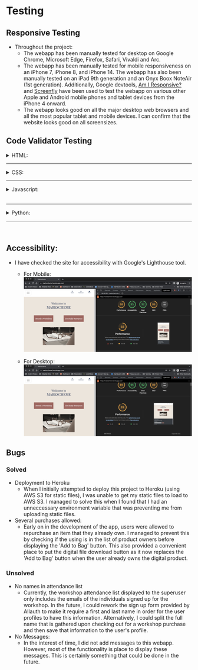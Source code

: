 # Testing

## Responsive Testing
- Throughout the project:
    - The webapp has been manually tested for desktop on Google Chrome, Microsoft Edge, Firefox, Safari, Vivaldi and Arc. 
    - The webapp has been manually tested for mobile responsiveness on an iPhone 7, iPhone 8, and iPhone 14. The webapp has also been manually tested on an iPad 9th generation and an Onyx Boox NoteAir (1st generation). Additionally, Google devtools, [Am I Responsive?](https://ui.dev/amiresponsive) and [Screenfly](https://screenfly.org/) have been used to test the webapp on various other Apple and Android mobile phones and tablet devices from the iPhone 4 onward. 
    - The webapp looks good on all the major desktop web browsers and all the most popular tablet and mobile devices. I can confirm that the website looks good on all screensizes.

## Code Validator Testing

<details>
<summary>HTML:</summary>
The HTML for every webpage on this site has been checked for errors with the <a href="https://validator.w3.org/nu/">W3 NU HTML Checker</a> and cleared with no errors reported. Click below to see the validator testing scores.

<br>

<details>
<summary>Home Page</summary>
<img src="media/Readme-files/html-check-home.png">
</details>

<details>
<summary>About Page</summary>
<img src="media/Readme-files/html-check-about-png.png">
</details>

<details>
<summary>Staff Page</summary>
<img src="media/Readme-files/html-check-staff.png">
</details>

<details>
<summary>Product Pages</summary>

<details>
<summary>Workshops Page</summary>
<img src="media/Readme-files/html-check-workshops.png">
</details>

<details>
<summary>Add Workshop Page</summary>
<img src="media/Readme-files/html-check-add-workshop.png">
</details>

<details>
<summary>Workshop Detail Page</summary>
<img src="media/Readme-files/html-check-workshop-detail.png">
</details>

<details>
<summary>Digital Products Page</summary>
<img src="media/Readme-files/html-check-digital-products.png">
</details>

<details>
<summary>Add Digital Product Page</summary>
<img src="media/Readme-files/html-check-add-digital-product.png">
</details>

<details>
<summary>Digital Product Detail Page</summary>
<img src="media/Readme-files/html-check-digital-product-detail.png">
</details>

<details>
<summary>All Products Page</summary>
<img src="media/Readme-files/html-check-products.png">
</details>

<hr>
</details>

<details>
<summary>Checkout Pages</summary>

<details>
<summary>Bag Page</summary>
<img src="media/Readme-files/html-check-bag.png">
</details>

<details>
<summary>Checkout Form</summary>
<img src="media/Readme-files/html-check-checkout.png">
</details>

<details>
<summary>Checkout Success</summary>
<img src="media/Readme-files/html-check-order-history.png">
</details>

<hr>
</details>

<details>
<summary>Profile Pages</summary>

<details>
<summary>Normal User Profile</summary>
<img src="media/Readme-files/html-check-profile.png">
</details>

<details>
<summary>Superuser Profile</summary>
<img src="media/Readme-files/html-check-profile.png">
</details>

<hr>
</details>

<details>
<summary>Registration and Sign In Pages</summary>

<details>
<summary>Log In Page</summary>
<img src="media/Readme-files/html-check-log-in.png">
</details>

<details>
<summary>Sign Up Page</summary>
<img src="media/Readme-files/html-check-sign-up.png">
</details>

<hr>
</details>

<br>

</details>

<hr>

<details>
<summary>CSS:</summary>
The CSS for the site has been checked for errors with the <a href="https://jigsaw.w3.org/css-validator/">W3C CSS Validator</a> and passed with no errors found.

<br>

<img src="media/Readme-files/website-css-check.png">
</details>

<hr>

<details>
<summary>Javascript:</summary>
The Javascript for the site has been checked for errors with the <a href="https://jshint.com">JSHint Website</a> and no errors were found.

<br>

<details>
<summary>countryfield.js</summary>
<img src="media/Readme-files/js-check-countryfield.png">
</details>

<details>
<summary>stripe_elements.js</summary>
<img src="media/Readme-files/js-check-stripe_elements.png">
</details>

</details>

<br>

<hr>

<details>
<summary>Python:</summary>
The Python for this site has been linted by both the built-in linter in VSCode as well as the <a href="https://pep8ci.herokuapp.com/">Code Institute Pep8 linter</a>. No significant errors were found excepting four lines from the settings.py file which were indicated as being too long. These lines, however, are part of the code for Allauth and cannot be altered without affecting the efficacy of that app. See below the images of the code validation for each python file.

<br>
<br>

<details>
<summary>Markscheme Project Urls.py</summary>
<img src="media/Readme-files/markscheme.urls.png">
</details>

<details>
<summary>Bag App</summary>

<details>
<summary>contexts.py</summary>
<img src="media/Readme-files/bag.contexts.png">
</details>

<details>
<summary>views.py</summary>
<img src="media/Readme-files/bag.contexts.png">
</details>

<hr>
</details>

<details>
<summary>Checkout App</summary>

<details>
<summary>admin.py</summary>
<img src="media/Readme-files/checkout.admin.png">
</details>

<details>
<summary>apps.py</summary>
<img src="media/Readme-files/checkout.apps.png">
</details>

<details>
<summary>forms.py</summary>
<img src="media/Readme-files/checkout.forms.png">
</details>

<details>
<summary>models.py</summary>
<img src="media/Readme-files/checkout.models.png">
</details>

<details>
<summary>signals.py</summary>
<img src="media/Readme-files/checkout.signals.png">
</details>

<details>
<summary>urls.py</summary>
<img src="media/Readme-files/checkout.urls.png">
</details>

<details>
<summary>views.py</summary>
<img src="media/Readme-files/checkout.views.png">
</details>

<hr>

</details>

<details>
<summary>Home App</summary>

<details>
<summary>urls.py</summary>
<img src="media/Readme-files/home.urls.png">
</details>

<details>
<summary>views.py</summary>
<img src="media/Readme-files/home.views.png">
</details>

<hr>
</details>

<details>
<summary>Products App</summary>

<details>
<summary>admin.py</summary>
<img src="media/Readme-files/products.admin.png">
</details>

<details>
<summary>forms.py</summary>
<img src="media/Readme-files/products.forms.png">
</details>

<details>
<summary>models.py</summary>
<img src="media/Readme-files/products.models.png">
</details>

<details>
<summary>urls.py</summary>
<img src="media/Readme-files/products.urls.png">
</details>

<details>
<summary>views.py</summary>
<img src="media/Readme-files/products.views.png">
</details>

<hr>
</details>

<details>
<summary>Profiles App</summary>

<details>
<summary>forms.py</summary>
<img src="media/Readme-files/profiles.forms.png">
</details>

<details>
<summary>models.py</summary>
<img src="media/Readme-files/profiles.models.png">
</details>

<details>
<summary>urls.py</summary>
<img src="media/Readme-files/profiles.urls.png">
</details>

<details>
<summary>views.py</summary>
<img src="media/Readme-files/profiles.views.png">
</details>

<hr>
</details>

<hr>
</details>

</details>
<hr>
<br>

## Accessibility:
- I have checked the site for accessibility with Google's Lighthouse tool.
    - For Mobile: 
        ![Lighthouse Mobile](media/Readme-files/lighthouse-mobile.png)
        
        
    - For Desktop:
        ![Lighthouse Mobile](media/Readme-files/lighthouse-desktop.png)


## Bugs

### Solved
- Deployment to Heroku
    - When I initially attempted to deploy this project to Heroku (using AWS S3 for static files), I was unable to get my static files to load to AWS S3. I managed to solve this when I found that I had an unneccessary environment variable that was preventing me from uploading static files.
- Several purchases allowed:
  - Early on in the development of the app, users were allowed to repurchase an item that they already own. I managed to prevent this by checking if the using is in the list of product owners before displaying the 'Add to Bag' button. This also provided a convenient place to put the digital file download button as it now replaces the 'Add to Bag' button when the user already owns the digital product.

### Unsolved

- No names in attendance list
  - Currently, the workshop attendance list displayed to the superuser only includes the emails of the individuals signed up for the workshop. In the future, I could rework the sign up form provided by Allauth to make it require a first and last name in order for the user profiles to have this information. Alternatively, I could split the full name that is gathered upon checking out for a workshop purchase and then save that information to the user's profile. 
- No Messages:
  - In the interest of time, I did not add messages to this webapp. However, most of the functionality is place to display these messages. This is certainly something that could be done in the future.